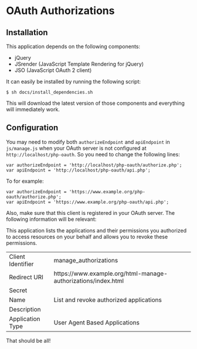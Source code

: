 # OAuth Authorizations

## Installation

This application depends on the following components:

* jQuery
* JSrender (JavaScript Template Rendering for jQuery)
* JSO (JavaScript OAuth 2 client)

It can easily be installed by running the following script:

    $ sh docs/install_dependencies.sh

This will download the latest version of those components and everything will
immediately work.

## Configuration

You may need to modify both `authorizeEndpoint` and `apiEndpoint` in 
`js/manage.js` when your OAuth server is not configured at 
`http://localhost/php-oauth`. So you need to change the following lines:

    var authorizeEndpoint = 'http://localhost/php-oauth/authorize.php';
    var apiEndpoint = 'http://localhost/php-oauth/api.php';

To for example:

    var authorizeEndpoint = 'https://www.example.org/php-oauth/authorize.php';
    var apiEndpoint = 'https://www.example.org/php-oauth/api.php';

Also, make sure that this client is registered in your OAuth server. The following
information will be relevant:

<table>
  <tr>
    <td>Client Identifier</td><td>manage_authorizations</td>
  </tr>
  <tr>
    <td>Redirect URI</td><td>https://www.example.org/html-manage-authorizations/index.html</td>
  </tr>
  <tr>
    <td>Secret</td><td></td>
  </tr>
  <tr>
    <td>Name</td><td>List and revoke authorized applications</td>
  </tr>
  <tr>
    <td>Description</td>This application lists the applications and their permissions you authorized to access resources on your behalf and allows you to revoke these permissions.</td>
  </tr>
  <tr>
    <td>Application Type</td><td>User Agent Based Applications</td>
  </tr>
</table>

That should be all!
